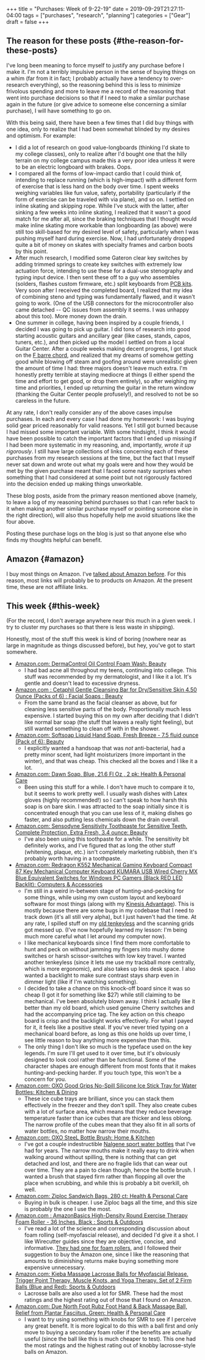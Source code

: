 +++
title = "Purchases: Week of 9-22-19"
date = 2019-09-29T21:27:11-04:00
tags = ["purchases", "research", "planning"]
categories = ["Gear"]
draft = false
+++

## The reason for these posts {#the-reason-for-these-posts}

I've long been meaning to force myself to justify any purchase before I make it. I'm not a terribly impulsive person in the sense of buying things on a whim (far from it in fact; I probably actually have a tendency to over-research everything), so the reasoning behind this is less to minimize frivolous spending and more to leave me a record of the reasoning that went into purchase decisions so that if I need to make a similar purchase again in the future (or give advice to someone else concerning a similar purchase), I will have something to go on.

With this being said, there have been a few times that I did buy things with one idea, only to realize that I had been somewhat blinded by my desires and optimism. For example:

-   I did a lot of research on good value-longboards (thinking I'd skate to my college classes), only to realize after I'd bought one that the hilly terrain on my college campus made this a very poor idea unless it were to be an electric longboard with brakes. Oops.
-   I compared all the forms of low-impact cardio that I could think of, intending to replace running (which is high-impact) with a different form of exercise that is less hard on the body over time. I spent weeks weighing variables like fun value, safety, portability (particularly if the form of exercise can be traveled with via plane), and so on. I settled on inline skating and skipping rope. While I've stuck with the latter, after sinking a few weeks into inline skating, I realized that it wasn't a good match for me after all, since the braking techniques that I thought would make inline skating more workable than longboarding (as above) were still too skill-based for my desired level of safety, particularly when I was pushing myself hard during exercise. Now, I had unfortunately dropped quite a bit of money on skates with specialty frames and carbon boots by this point.
-   After much research, I modified some Gateron clear key switches by adding trimmed springs to create key switches with extremely low actuation force, intending to use these for a dual-use stenography and typing input device. I then sent these off to a guy who assembles (solders, flashes custom firmware, etc.) split keyboards from [PCB kits](https://keeb.io/products/iris-keyboard-split-ergonomic-keyboard?variant=8034004860958). Very soon after I received the completed board, I realized that my idea of combining steno and typing was fundamentally flawed, and it wasn't going to work. (One of the USB connectors for the microcontroller also came detached -- QC issues from assembly it seems. I was unhappy about this too). More money down the drain.
-   One summer in college, having been inspired by a couple friends, I decided I was going to pick up guitar. I did tons of research into good starting acoustic guitars and ancillary gear (like cases, stands, capos, tuners, etc.), and then picked up the model I settled on from a local Guitar Center. After a couple weeks making decent progress, I got stuck on the [F barre chord](https://guitardomination.net/8-ways-play-feared-f-chord-guitar-super-easy-advanced/), and realized that my dreams of somehow getting good while blowing off steam and goofing around were unrealistic given the amount of time I had: three majors doesn't leave much extra. I'm honestly pretty terrible at staying mediocre at things (I either spend the time and effort to get good, or drop them entirely), so after weighing my time and priorities, I ended up returning the guitar in the return window (thanking the Guitar Center people profusely!), and resolved to not be so careless in the future.

At any rate, I don't really consider any of the above cases impulse purchases. In each and every case I had done my homework: I was buying solid gear priced reasonably for valid reasons. Yet I still got burned because I had missed some important variable. With some hindsight, I think it would have been possible to catch the important factors that I ended up missing if I had been more systematic in my reasoning, and, importantly, _wrote it up rigorously_. I still have large collections of links concerning each of these purchases from my research sessions at the time, but the fact that I myself never sat down and wrote out what my goals were and how they would be met by the given purchase meant that I faced some nasty surprises when something that I had considered at some point but not rigorously factored into the decision ended up making things unworkable.

These blog posts, aside from the primary reason mentioned above (namely, to leave a log of my reasoning behind purchases so that I can refer back to it when making another similar purchase myself or pointing someone else in the right direction), will also thus hopefully help me avoid situations like the four above.

Posting these purchase logs on the blog is just so that anyone else who finds my thoughts helpful can benefit.


## Amazon {#amazon}

I buy most things on Amazon. I've [talked about Amazon before](https://www.steventammen.com/posts/an-amazon-customer-service-experience/). For this reason, most links will probably be to products on Amazon. At the present time, these are not affiliate links.


## This week {#this-week}

(For the record, I don't average anywhere near this much in a given week. I try to cluster my purchases so that there is less waste in shipping).

Honestly, most of the stuff this week is kind of boring (nowhere near as large in magnitude as things discussed before), but hey, you've got to start somewhere.

-   [Amazon.com: DermaControl Oil Control Foam Wash: Beauty](https://www.amazon.com/gp/product/B00HA7Q76M/)
    -   I had bad acne all throughout my teens, continuing into college. This stuff was recommended by my dermatologist, and I like it a lot. It's gentle and doesn't lead to excessive dryness.
-   [Amazon.com : Cetaphil Gentle Cleansing Bar for Dry/Sensitive Skin 4.50 Ounce (Packs of 6) : Facial Soaps : Beauty](https://www.amazon.com/gp/product/B001I45ZFC/)
    -   From the same brand as the facial cleanser as above, but for cleaning less sensitive parts of the body. Proportionally much less expensive. I started buying this on my own after deciding that I didn't like normal bar soap (the stuff that leaves a really tight feeling), but still wanted something to clean off with in the shower.
-   [Amazon.com: Softsoap Liquid Hand Soap, Fresh Breeze - 7.5 fluid ounce (Pack of 6): Beauty](https://www.amazon.com/gp/product/B079FV6PRH/)
    -   I explicitly wanted a handsoap that was _not_ anti-bacterial, had a pretty minor scent, had light moisturizers (more important in the winter), and that was cheap. This checked all the boxes and I like it a lot.
-   [Amazon.com: Dawn Soap, Blue, 21.6 Fl Oz , 2 pk: Health & Personal Care](https://www.amazon.com/gp/product/B001XQ7LOS/)
    -   Been using this stuff for a while. I don't have much to compare it to, but it seems to work pretty well. I usually wash dishes with Latex gloves (highly recommended!) so I can't speak to how harsh this soap is on bare skin. I was attracted to the soap initially since it is concentrated enough that you can use less of it, making dishes go faster, and also putting less chemicals down the drain overall.
-   [Amazon.com: Sensodyne Sensitivity Toothpaste for Sensitive Teeth, Complete Protection, Extra Fresh, 3.4 ounce: Beauty](https://www.amazon.com/gp/product/B00MOZJX4S/)
    -   I've also been using this toothpaste for a while. The sensitivity bit definitely works, and I've figured that as long the other stuff (whitening, plaque, etc.) isn't completely marketing rubbish, then it's probably worth having in a toothpaste.
-   [Amazon.com: Redragon K552 Mechanical Gaming Keyboard Compact 87 Key Mechanical Computer Keyboard KUMARA USB Wired Cherry MX Blue Equivalent Switches for Windows PC Gamers (Black RED LED Backlit): Computers & Accessories](https://www.amazon.com/gp/product/B016MAK38U/)
    -   I'm still in a weird in-between stage of hunting-and-pecking for some things, while using my own custom layout and keyboard software for most things (along with my [Kinesis Advantage](https://kinesis-ergo.com/shop/advantage2-lfq/)). This is mostly because there are some bugs in my codebase that I need to track down (it's all still very alpha), but I just haven't had the time. At any rate, I spilled stuff on my [old tenkeyless](https://www.amazon.com/gp/product/B007VDLVD4/) and the scanning grids got messed up. (I've now hopefully learned my lesson: I'm being much more careful what I let around my computer now).
    -   I like mechanical keyboards since I find them more comfortable to hunt and peck on without jamming my fingers into mushy dome switches or harsh scissor-switches with low key travel. I wanted another tenkeyless (since it lets me use my trackball more centrally, which is more ergonomic), and also takes up less desk space. I also wanted a backlight to make sure contrast stays sharp even in dimmer light (like if I'm watching something).
    -   I decided to take a chance on this knock-off board since it was so cheap (I got it for something like $27) while still claiming to be mechanical. I've been absolutely blown away. I think I actually like it better than my old board, which used genuine Cherry switches and had the accompanying price tag. The key action on this cheapo board is crisp and the backlight works effectively. For what I payed for it, it feels like a positive steal. If you've never tried typing on a mechanical board before, as long as this one holds up over time, I see little reason to buy anything more expensive than this.
    -   The only thing I don't like so much is the typeface used on the key legends. I'm sure I'll get used to it over time, but it's obviously designed to look cool rather than be functional. Some of the character shapes are enough different from most fonts that it makes hunting-and-pecking harder. If you touch type, this won't be a concern for you.
-   [Amazon.com: OXO Good Grips No-Spill Silicone Ice Stick Tray for Water Bottles: Kitchen & Dining](https://www.amazon.com/gp/product/B00ZR6NE0U/)
    -   These ice cube trays are brilliant, since you can stack them effectively in the freezer and they don't spill. They also create cubes with a lot of surface area, which means that they reduce beverage temperature faster than ice cubes that are thicker and less oblong. The narrow profile of the cubes mean that they also fit in all sorts of water bottles, no matter how narrow their mouths.
-   [Amazon.com: OXO SteeL Bottle Brush: Home & Kitchen](https://www.amazon.com/gp/product/B0028EAA60/)
    -   I've got a couple indestructible [Nalgene sport water bottles](https://www.amazon.com/Nalgene-Tritan-1-Quart-Narrow-BPA-Free/dp/B001NCDE48/) that I've had for years. The narrow mouths make it really easy to drink when walking around without spilling, there is nothing that can get detached and lost, and there are no fragile lids that can wear out over time. They are a pain to clean though, hence the bottle brush. I wanted a brush that stayed firm rather than flopping all over the place when scrubbing, and while this is probably a bit overkill, oh well.
-   [Amazon.com: Ziploc Sandwich Bags, 280 ct: Health & Personal Care](https://www.amazon.com/gp/product/B00HG1GGUY/)
    -   Buying in bulk is cheaper. I use Ziploc bags all the time, and this size is probably the one I use the most.
-   [Amazon.com : AmazonBasics High-Density Round Exercise Therapy Foam Roller - 36 Inches, Black : Sports & Outdoors](https://www.amazon.com/gp/product/B00XM2MRGI/)
    -   I've read a lot of the science and corresponding discussion about foam rolling (self-myofascial release), and decided I'd give it a shot. I like Wirecutter guides since they are objective, concise, and informative. [They had one for foam rollers](https://thewirecutter.com/reviews/best-foam-rollers/), and I followed their suggestion to buy the Amazon one, since I like the reasoning that amounts to diminishing returns make buying something more expensive unnecessary.
-   [Amazon.com: Kieba Massage Lacrosse Balls for Myofascial Release, Trigger Point Therapy, Muscle Knots, and Yoga Therapy. Set of 2 Firm Balls (Blue and Red): Sports & Outdoors](https://www.amazon.com/gp/product/B017V7UKW2/)
    -   Lacrosse balls are also used a lot for SMR. These had the most ratings and the highest rating out of those that I found on Amazon.
-   [Amazon.com: Due North Foot Rubz Foot Hand & Back Massage Ball, Relief from Plantar Fasciitus, Green: Health & Personal Care](https://www.amazon.com/gp/product/B002QEY6NK/)
    -   I want to try using something with knobs for SMR to see if I perceive any great benefit. It is more logical to do this with a ball first and only move to buying a secondary foam roller if the benefits are actually useful (since the ball like this is much cheaper to test). This one had the most ratings and the highest rating out of knobby lacrosse-style balls on Amazon.
